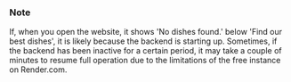 ### Note

If, when you open the website, it shows 'No dishes found.' below 'Find our best dishes', it is likely because the backend is starting up.
Sometimes, if the backend has been inactive for a certain period, it may take a couple of minutes to resume full operation due to the limitations of the free instance on Render.com.
